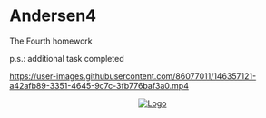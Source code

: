 # Andersen4

The Fourth homework

p.s.: additional task completed

https://user-images.githubusercontent.com/86077011/146357121-a42afb89-3351-4645-9c7c-3fb776baf3a0.mp4

<p align="center">
  <a href="https://github.com/othneildrew/Best-README-Template">
    <img src=https://user-images.githubusercontent.com/86077011/146357121-a42afb89-3351-4645-9c7c-3fb776baf3a0.mp4 alt="Logo">
  </a>
  <p align="center">

